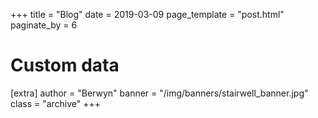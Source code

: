 +++
title = "Blog"
date = 2019-03-09
page_template = "post.html"
paginate_by = 6

# Custom data
[extra]
author = "Berwyn"
banner = "/img/banners/stairwell_banner.jpg"
class = "archive"
+++

